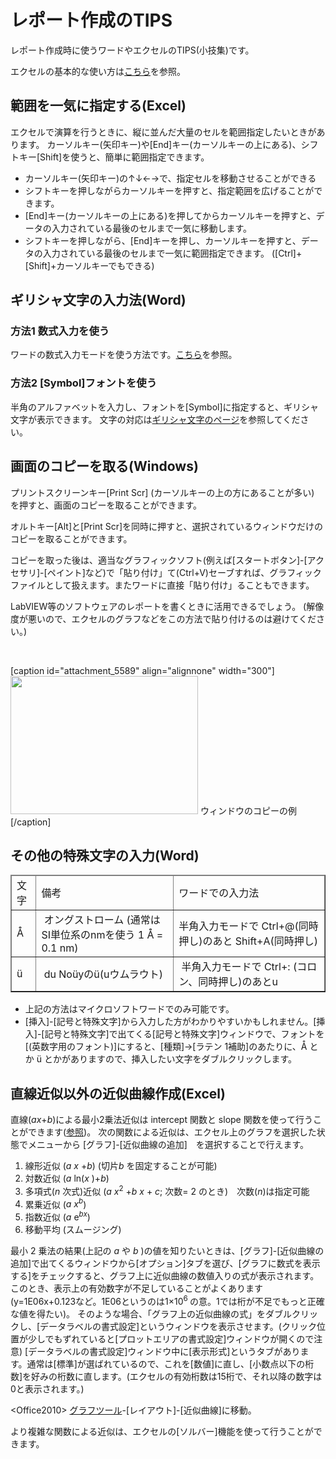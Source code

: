 # レポート作成のTIPS

レポート作成時に使うワードやエクセルのTIPS(小技集)です。

エクセルの基本的な使い方は<a title="エクセルの使い方" href="http://science.shinshu-u.ac.jp/~tiiyama/?page_id=5129">こちら</a>を参照。
<h2>範囲を一気に指定する(Excel)</h2>
エクセルで演算を行うときに、縦に並んだ大量のセルを範囲指定したいときがあります。
カーソルキー(矢印キー)や[End]キー(カーソルキーの上にある)、シフトキー[Shift]を使うと、簡単に範囲指定できます。
<ul>
	<li>カーソルキー(矢印キー)の↑↓←→で、指定セルを移動させることができる</li>
	<li>シフトキーを押しながらカーソルキーを押すと、指定範囲を広げることができます。</li>
	<li>[End]キー(カーソルキーの上にある)を押してからカーソルキーを押すと、データの入力されている最後のセルまで一気に移動します。</li>
	<li>シフトキーを押しながら、[End]キーを押し、カーソルキーを押すと、データの入力されている最後のセルまで一気に範囲指定できます。 ([Ctrl]+[Shift]+カーソルキーでもできる)</li>
</ul>
<h2>ギリシャ文字の入力法(Word)</h2>
<h3>方法1 数式入力を使う</h3>
ワードの数式入力モードを使う方法です。<a title="ワード(数式入力)の使い方" href="http://science.shinshu-u.ac.jp/~tiiyama/?page_id=5585">こちら</a>を参照。
<h3>方法2 [Symbol]フォントを使う</h3>
半角のアルファベットを入力し、フォントを[Symbol]に指定すると、ギリシャ文字が表示できます。
文字の対応は<a title="ギリシャ文字" href="http://science.shinshu-u.ac.jp/~tiiyama/?page_id=3782">ギリシャ文字のページ</a>を参照してください。
<h2>画面のコピーを取る(Windows)</h2>
プリントスクリーンキー[Print Scr] (カーソルキーの上の方にあることが多い) を押すと、画面のコピーを取ることができます。

オルトキー[Alt]と[Print Scr]を同時に押すと、選択されているウィンドウだけのコピーを取ることができます。

コピーを取った後は、適当なグラフィックソフト(例えば[スタートボタン]-[アクセサリ]-[ペイント]など)で「貼り付け」て(Ctrl+V)セーブすれば、グラフィックファイルとして扱えます。またワードに直接「貼り付け」ることもできます。

LabVIEW等のソフトウェアのレポートを書くときに活用できるでしょう。
(解像度が悪いので、エクセルのグラフなどをこの方法で貼り付けるのは避けてください。)

&nbsp;

[caption id="attachment_5589" align="alignnone" width="300"]<a href="http://science.shinshu-u.ac.jp/~tiiyama/wp-content/uploads/2012/10/screen.png"><img class="size-medium wp-image-5589 " title="screen" src="http://science.shinshu-u.ac.jp/~tiiyama/wp-content/uploads/2012/10/screen-300x221.png" alt="" width="300" height="221" /></a> ウィンドウのコピーの例[/caption]
<h2>その他の特殊文字の入力(Word)</h2>
<table id="_HPB_TABLE_1_A_090114095635" border="1" cellspacing="0" cellpadding="2">
<thead>
<tr>
<td>文字</td>
<td>備考</td>
<td>ワードでの入力法</td>
</tr>
</thead>
<tbody>
<tr>
<td>Å</td>
<td> オングストローム
(通常はSI単位系のnmを使う 1 Å = 0.1 nm)</td>
<td>半角入力モードで
Ctrl+@(同時押し)のあと
Shift+A(同時押し)</td>
</tr>
<tr>
<td>ü</td>
<td> du Noüyのü(uウムラウト)</td>
<td> 半角入力モードで
Ctrl+: (コロン、同時押し)のあとu</td>
</tr>
</tbody>
</table>
<ul>
	<li>上記の方法はマイクロソフトワードでのみ可能です。</li>
	<li>[挿入]-[記号と特殊文字]から入力した方がわかりやすいかもしれません。[挿入]-[記号と特殊文字]で出てくる[記号と特殊文字]ウィンドウで、フォントを[(英数字用のフォント)]にすると、[種類]→[ラテン 1補助]のあたりに、Å とか ü とかがありますので、挿入したい文字をダブルクリックします。</li>
</ul>
<div><a name="kinji"></a></div>
<h2>直線近似以外の近似曲線作成(Excel)</h2>
直線(<em>ax</em>+<em>b</em>)による最小2乗法近似は intercept 関数と slope 関数を使って行うことができます(<a title="エクセルの使い方" href="http://science.shinshu-u.ac.jp/~tiiyama/?page_id=5129">参照</a>)。
次の関数による近似は、エクセル上のグラフを選択した状態でメニューから
[グラフ]-[近似曲線の追加]　を選択することで行えます。
<ol>
	<li>線形近似 (<em>a x</em> +<em>b</em>) (切片<em>b</em> を固定することが可能)</li>
	<li>対数近似 (<em>a</em> ln(<em>x</em> )+<em>b</em>)</li>
	<li>多項式(<em>n</em> 次式)近似 (<em>a x</em><sup>2</sup> +<em>b x</em> + <em>c</em>; 次数= 2 のとき)　次数(<em>n</em>)は指定可能</li>
	<li>累乗近似 (<em>a x<sup>b</sup></em>)</li>
	<li>指数近似 (<em>a</em> e<em><sup>bx</sup></em>)</li>
	<li>移動平均 (スムージング)</li>
</ol>
最小 2 乗法の結果(上記の <em>a</em> や <em>b</em> )の値を知りたいときは、[グラフ]-[近似曲線の追加]で出てくるウィンドウから[オプション]タブを選び、[グラフに数式を表示する]をチェックすると、グラフ上に近似曲線の数値入りの式が表示されます。
このとき、表示上の有効数字が不足していることがよくあります(y=1E06x+0.123など。1E06というのは1×10<sup>6 </sup>の意。1では桁が不足でもっと正確な値を得たい)。
そのような場合、「グラフ上の近似曲線の式」をダブルクリックし、[データラベルの書式設定]というウィンドウを表示させます。(クリック位置が少しでもずれていると[プロットエリアの書式設定]ウィンドウが開くので注意)
[データラベルの書式設定]ウィンドウ中に[表示形式]というタブがあります。通常は[標準]が選ばれているので、これを[数値]に直し、[小数点以下の桁数]を好みの桁数に直します。(エクセルの有効桁数は15桁で、それ以降の数字は0と表示されます。)

&lt;Office2010&gt; [グラフツール](グラフ選択時のみメニューに現れる)-[レイアウト]-[近似曲線]に移動。

より複雑な関数による近似は、エクセルの[ソルバー]機能を使って行うことができます。
